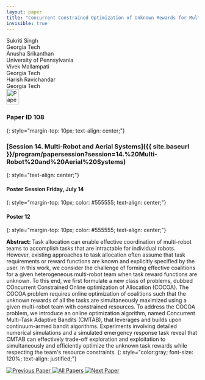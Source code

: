 ```yaml
---
layout: paper
title: "Concurrent Constrained Optimization of Unknown Rewards for Multi-Robot Task Allocation"
invisible: true
---
```

<div class="paper-authors">
<div class="paper-author-box">
    <div class="paper-author-name">Sukriti Singh</div>
    <div class="paper-author-uni">Georgia Tech</div>
</div>
<div class="paper-author-box">
    <div class="paper-author-name">Anusha Srikanthan</div>
    <div class="paper-author-uni">University of Pennsylvania</div>
</div>
<div class="paper-author-box">
    <div class="paper-author-name">Vivek Mallampati</div>
    <div class="paper-author-uni">Georgia Tech</div>
</div>
<div class="paper-author-box">
    <div class="paper-author-name">Harish Ravichandar</div>
    <div class="paper-author-uni">Georgia Tech</div>
</div>

</div><div class="paper-pdf">
<div> <a href="http://www.roboticsproceedings.org/rss19/p108.pdf"><img src="{{ site.baseurl }}/images/paper_link.png" alt="Paper Website" width = "33"  height = "40"/></a> </div>
</div>

### Paper ID 108
{: style="margin-top: 10px; text-align: center;"}

### [Session 14. Multi-Robot and Aerial Systems]({{ site.baseurl }}/program/papersession?session=14.%20Multi-Robot%20and%20Aerial%20Systems)
{: style="text-align: center;"}

#### Poster Session Friday, July 14
{: style="margin-top: 10px; color: #555555; text-align: center;"}

#### Poster 12
{: style="margin-top: 10px; color: #555555; text-align: center;"}

<b style="color: black;">Abstract: </b>Task allocation can enable effective coordination of multi-robot teams to accomplish tasks that are intractable for individual robots. However, existing approaches to task allocation often assume that task requirements or reward functions are known and explicitly specified by the user. In this work, we consider the challenge of forming effective coalitions for a given heterogeneous multi-robot team when task reward functions are unknown. To this end, we first formulate a new class of problems, dubbed COncurrent Constrained Online optimization of Allocation (COCOA). The COCOA problem requires online optimization of coalitions such that the unknown rewards of all the tasks are simultaneously maximized using a given multi-robot team with constrained resources. To address the COCOA problem, we introduce an online optimization algorithm, named Concurrent Multi-Task Adaptive Bandits (CMTAB), that leverages and builds upon continuum-armed bandit algorithms. Experiments involving detailed numerical simulations and a simulated emergency response task reveal that CMTAB can effectively trade-off exploration and exploitation to simultaneously and efficiently optimize the unknown task rewards while respecting the team's resource constraints.
{: style="color:gray; font-size: 120%; text-align: justified;"}


<div class="paper-menu">
<a href="{{ site.baseurl }}/program/papers/107/"> <img src="{{ site.baseurl }}/images/previous_paper_icon.png" alt="Previous Paper" title="Previous Paper"/> </a>
<a href="{{ site.baseurl }}/program/papers"><img src="{{ site.baseurl }}/images/overview_icon.png" alt="All Papers" title="All Papers"/> </a>
<a href="{{ site.baseurl }}/program/papers/109/"> <img src="{{ site.baseurl }}/images/next_paper_icon.png" alt="Next Paper" title="Next Paper"/> </a>

</div>
